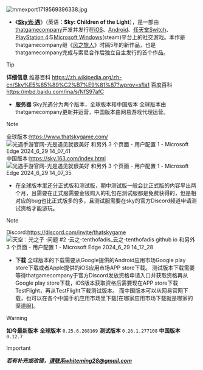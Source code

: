 ![mmexport1719569396338.jpg](https://github.com/yunzhi-tenthofadis/yunzhi-tenthofadis.github.io/assets/144130279/638b0e51-2953-434c-87af-64f5598af29b)


- 《**[Sky光·遇](https://zh.wikipedia.org/zh-cn/Sky%E5%85%89%C2%B7%E9%81%87?wprov=sfla1)**》（英语：**Sky: Children of the Light**），是一部由[thatgamecompany](https://zh.wikipedia.org/wiki/Thatgamecompany)开发并发行在[iOS](https://zh.wikipedia.org/wiki/IOS)、[Android](https://zh.wikipedia.org/wiki/Android)、[任天堂Switch](https://zh.wikipedia.org/wiki/%E4%BB%BB%E5%A4%A9%E5%A0%82Switch)、[PlayStation 4](https://zh.wikipedia.org/wiki/PlayStation_4)与[Microsoft Windows](https://zh.wikipedia.org/wiki/Microsoft_Windows)(steam)平台上的社交游戏。本作是thatgamecompany继《[风之旅人](https://zh.wikipedia.org/wiki/%E9%A3%8E%E4%B9%8B%E6%97%85%E4%BA%BA)》时隔5年的新作品，也是thatgamecompany完成与索尼合作后独立自主发行的首个作品。

> [!TIP]
> **详细信息**
维基百科
https://zh.wikipedia.org/zh-cn/Sky%E5%85%89%C2%B7%E9%81%87?wprov=sfla1
百度百科
https://mbd.baidu.com/ma/s/NfS97afC




- **服务器**
Sky光遇分为两个版本，全球版本和中国版本
全球版本由thatgamecompany更新并运营，中国版本由网易游戏代理运营。

> [!NOTE]
> 全球版本:https://www.thatskygame.com/
![光遇手游官网-光是遇见就很美好 和另外 3 个页面 - 用户配置 1 - Microsoft​ Edge 2024_6_29 14_07_41](https://github.com/yunzhi-tenthofadis/yunzhi-tenthofadis.github.io/assets/144130279/56d38644-89af-4126-886c-214f80d37a8c)
> 中国版本:https://sky.163.com/index.html
![光遇手游官网-光是遇见就很美好 和另外 3 个页面 - 用户配置 1 - Microsoft​ Edge 2024_6_29 14_07_35](https://github.com/yunzhi-tenthofadis/yunzhi-tenthofadis.github.io/assets/144130279/3b8a56f1-6427-4126-bea4-67e9d24f8f2a)




- 在全球版本里还分正式版和测试版，期中测试版一般会比正式版的内容早出两个月，且需要在正式服需要金钱购入的礼包在测试服都是免费获得的，但是相对应的bug也比正式版多的多，且测试服需要在sky的官方Discord频道申请测试资格才能游玩。

> [!NOTE]
> Discord:https://discord.com/invite/thatskygame
![天空：光之子 ·问题 #2 ·云之-tenthofadis_云之-tenthofadis github io 和另外 3 个页面 - 用户配置 1 - Microsoft​ Edge 2024_6_29 14_12_28](https://github.com/yunzhi-tenthofadis/yunzhi-tenthofadis.github.io/assets/144130279/bf9ce6cb-0792-4cd1-8377-23feea99ab04)




- **下载**
全球版本的下载需要从Google提供的Android应用市场Google play store下载或者Apple提供的iOS应用市场APP store下载。
测试版本下载需要等待thatgamecompany于官方Discord发放资格申请入口并获取资格再从Google play store下载，iOS版本获取资格后需要现在APP store下载TestFlight，再从TestFlight下载测试版本。
而中国版本可以从网易官网下载，也可以在各个中国手机应用市场里下载[在哪家应用市场下载就是哪家的渠道服]。

> [!WARNING]
> **如今最新版本**
**全球版本** `0.25.6.268169` 
**测试版本** `0.26.1.277108`
**中国版本** `0.12.7`



> [!IMPORTANT]
> _**若有补充或改错，请联系whiteming28@gmail.com**_